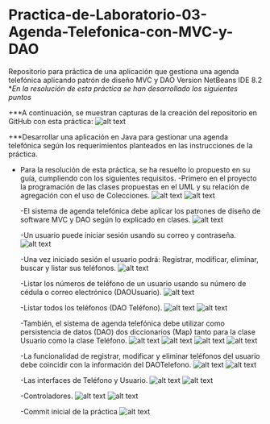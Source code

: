 # Practica-de-Laboratorio-03-Agenda-Telefonica-con-MVC-y-DAO
Repositorio para práctica de una aplicación que gestiona una agenda telefónica aplicando patrón de diseño MVC y DAO
Version NetBeans IDE 8.2
**En la resolución de esta práctica se han desarrollado los siguientes puntos*

+**A continuación, se muestran capturas de la creación del repositorio en GitHub con esta práctica:
![alt text](https://github.com/orteganelson/Practica-de-Laboratorio-03-Agenda-Telefonica-con-MVC-y-DAO/blob/master/Capturas/01.png)

+**Desarrollar una aplicación en Java para gestionar una agenda telefónica según los requerimientos planteados en las instrucciones de la práctica.
 + Para la resolución de esta práctica, se ha resuelto lo propuesto en su guía, cumpliendo con los siguientes requisitos.
    -Primero en el proyecto la programación de las clases propuestas en el UML y su relación de agregación con el uso de Colecciones.
    ![alt text](https://github.com/orteganelson/Practica-de-Laboratorio-03-Agenda-Telefonica-con-MVC-y-DAO/blob/master/Capturas/02.png)
    ![alt text](https://github.com/orteganelson/Practica-de-Laboratorio-03-Agenda-Telefonica-con-MVC-y-DAO/blob/master/Capturas/03.png)
    
    -El sistema de agenda telefónica debe aplicar los patrones de diseño de software MVC y DAO según lo explicado en clases.
    ![alt text](https://github.com/orteganelson/Practica-de-Laboratorio-03-Agenda-Telefonica-con-MVC-y-DAO/blob/master/Capturas/04.png)
    
    -Un usuario puede iniciar sesión usando su correo y contraseña.
    ![alt text](https://github.com/orteganelson/Practica-de-Laboratorio-03-Agenda-Telefonica-con-MVC-y-DAO/blob/master/Capturas/05.png)
    
    -Una vez iniciado sesión el usuario podrá: Registrar, modificar, eliminar, buscar y listar sus teléfonos.
    ![alt text](https://github.com/orteganelson/Practica-de-Laboratorio-03-Agenda-Telefonica-con-MVC-y-DAO/blob/master/Capturas/06.png)
    
    -Listar los números de teléfono de un usuario usando su número de cédula o correo electrónico (DAOUsuario).
    ![alt text](https://github.com/orteganelson/Practica-de-Laboratorio-03-Agenda-Telefonica-con-MVC-y-DAO/blob/master/Capturas/07.png)
    
    -Listar todos los teléfonos (DAO Teléfono).
    ![alt text](https://github.com/orteganelson/Practica-de-Laboratorio-03-Agenda-Telefonica-con-MVC-y-DAO/blob/master/Capturas/08.png)
    ![alt text](https://github.com/orteganelson/Practica-de-Laboratorio-03-Agenda-Telefonica-con-MVC-y-DAO/blob/master/Capturas/09.png)
    
    -También, el sistema de agenda telefónica debe utilizar como persistencia de datos (DAO) dos diccionarios (Map) tanto para la clase     Usuario como la clase Teléfono.
    ![alt text](https://github.com/orteganelson/Practica-de-Laboratorio-03-Agenda-Telefonica-con-MVC-y-DAO/blob/master/Capturas/10.png)
    ![alt text](https://github.com/orteganelson/Practica-de-Laboratorio-03-Agenda-Telefonica-con-MVC-y-DAO/blob/master/Capturas/11.png)
    ![alt text](https://github.com/orteganelson/Practica-de-Laboratorio-03-Agenda-Telefonica-con-MVC-y-DAO/blob/master/Capturas/12.png)
    ![alt text](https://github.com/orteganelson/Practica-de-Laboratorio-03-Agenda-Telefonica-con-MVC-y-DAO/blob/master/Capturas/13.png)
    
    -La funcionalidad de registrar, modificar y eliminar teléfonos del usuario debe coincidir con la información del DAOTelefono.
    ![alt text](https://github.com/orteganelson/Practica-de-Laboratorio-03-Agenda-Telefonica-con-MVC-y-DAO/blob/master/Capturas/14.png)
    ![alt text](https://github.com/orteganelson/Practica-de-Laboratorio-03-Agenda-Telefonica-con-MVC-y-DAO/blob/master/Capturas/15.png)
    
    -Las interfaces de Teléfono y Usuario.
    ![alt text](https://github.com/orteganelson/Practica-de-Laboratorio-03-Agenda-Telefonica-con-MVC-y-DAO/blob/master/Capturas/16.png)
    ![alt text](https://github.com/orteganelson/Practica-de-Laboratorio-03-Agenda-Telefonica-con-MVC-y-DAO/blob/master/Capturas/17.png)
    
    -Controladores.
    ![alt text](https://github.com/orteganelson/Practica-de-Laboratorio-03-Agenda-Telefonica-con-MVC-y-DAO/blob/master/Capturas/18.png)
    ![alt text](https://github.com/orteganelson/Practica-de-Laboratorio-03-Agenda-Telefonica-con-MVC-y-DAO/blob/master/Capturas/19.png)
    
    -Commit inicial de la práctica
    ![alt text](https://github.com/orteganelson/Practica-de-Laboratorio-03-Agenda-Telefonica-con-MVC-y-DAO/blob/master/Capturas/20.png)
    
